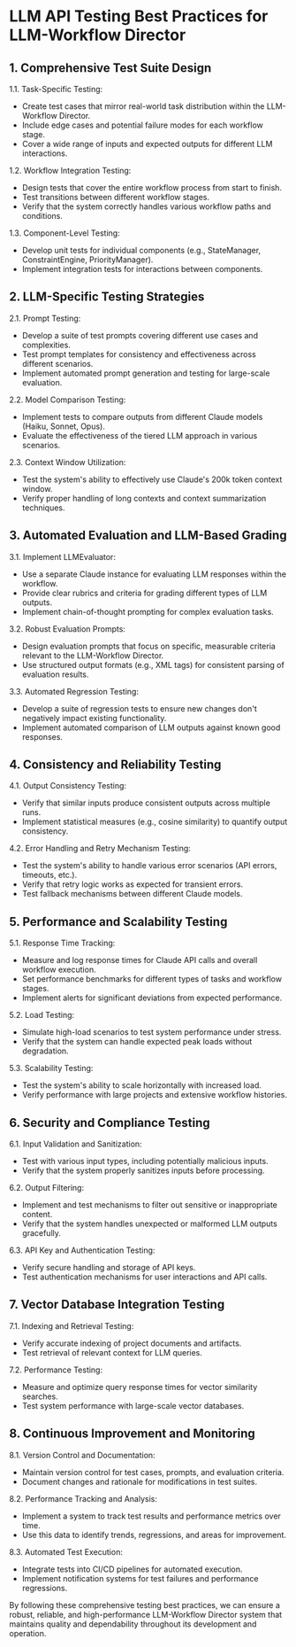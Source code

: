 # LLM API Testing Best Practices for LLM-Workflow Director

## 1. Comprehensive Test Suite Design

1.1. Task-Specific Testing:
   - Create test cases that mirror real-world task distribution within the LLM-Workflow Director.
   - Include edge cases and potential failure modes for each workflow stage.
   - Cover a wide range of inputs and expected outputs for different LLM interactions.

1.2. Workflow Integration Testing:
   - Design tests that cover the entire workflow process from start to finish.
   - Test transitions between different workflow stages.
   - Verify that the system correctly handles various workflow paths and conditions.

1.3. Component-Level Testing:
   - Develop unit tests for individual components (e.g., StateManager, ConstraintEngine, PriorityManager).
   - Implement integration tests for interactions between components.

## 2. LLM-Specific Testing Strategies

2.1. Prompt Testing:
   - Develop a suite of test prompts covering different use cases and complexities.
   - Test prompt templates for consistency and effectiveness across different scenarios.
   - Implement automated prompt generation and testing for large-scale evaluation.

2.2. Model Comparison Testing:
   - Implement tests to compare outputs from different Claude models (Haiku, Sonnet, Opus).
   - Evaluate the effectiveness of the tiered LLM approach in various scenarios.

2.3. Context Window Utilization:
   - Test the system's ability to effectively use Claude's 200k token context window.
   - Verify proper handling of long contexts and context summarization techniques.

## 3. Automated Evaluation and LLM-Based Grading

3.1. Implement LLMEvaluator:
   - Use a separate Claude instance for evaluating LLM responses within the workflow.
   - Provide clear rubrics and criteria for grading different types of LLM outputs.
   - Implement chain-of-thought prompting for complex evaluation tasks.

3.2. Robust Evaluation Prompts:
   - Design evaluation prompts that focus on specific, measurable criteria relevant to the LLM-Workflow Director.
   - Use structured output formats (e.g., XML tags) for consistent parsing of evaluation results.

3.3. Automated Regression Testing:
   - Develop a suite of regression tests to ensure new changes don't negatively impact existing functionality.
   - Implement automated comparison of LLM outputs against known good responses.

## 4. Consistency and Reliability Testing

4.1. Output Consistency Testing:
   - Verify that similar inputs produce consistent outputs across multiple runs.
   - Implement statistical measures (e.g., cosine similarity) to quantify output consistency.

4.2. Error Handling and Retry Mechanism Testing:
   - Test the system's ability to handle various error scenarios (API errors, timeouts, etc.).
   - Verify that retry logic works as expected for transient errors.
   - Test fallback mechanisms between different Claude models.

## 5. Performance and Scalability Testing

5.1. Response Time Tracking:
   - Measure and log response times for Claude API calls and overall workflow execution.
   - Set performance benchmarks for different types of tasks and workflow stages.
   - Implement alerts for significant deviations from expected performance.

5.2. Load Testing:
   - Simulate high-load scenarios to test system performance under stress.
   - Verify that the system can handle expected peak loads without degradation.

5.3. Scalability Testing:
   - Test the system's ability to scale horizontally with increased load.
   - Verify performance with large projects and extensive workflow histories.

## 6. Security and Compliance Testing

6.1. Input Validation and Sanitization:
   - Test with various input types, including potentially malicious inputs.
   - Verify that the system properly sanitizes inputs before processing.

6.2. Output Filtering:
   - Implement and test mechanisms to filter out sensitive or inappropriate content.
   - Verify that the system handles unexpected or malformed LLM outputs gracefully.

6.3. API Key and Authentication Testing:
   - Verify secure handling and storage of API keys.
   - Test authentication mechanisms for user interactions and API calls.

## 7. Vector Database Integration Testing

7.1. Indexing and Retrieval Testing:
   - Verify accurate indexing of project documents and artifacts.
   - Test retrieval of relevant context for LLM queries.

7.2. Performance Testing:
   - Measure and optimize query response times for vector similarity searches.
   - Test system performance with large-scale vector databases.

## 8. Continuous Improvement and Monitoring

8.1. Version Control and Documentation:
   - Maintain version control for test cases, prompts, and evaluation criteria.
   - Document changes and rationale for modifications in test suites.

8.2. Performance Tracking and Analysis:
   - Implement a system to track test results and performance metrics over time.
   - Use this data to identify trends, regressions, and areas for improvement.

8.3. Automated Test Execution:
   - Integrate tests into CI/CD pipelines for automated execution.
   - Implement notification systems for test failures and performance regressions.

By following these comprehensive testing best practices, we can ensure a robust, reliable, and high-performance LLM-Workflow Director system that maintains quality and dependability throughout its development and operation.
